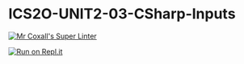# ICS2O-UNIT2-03-CSharp-Inputs

[![Mr Coxall's Super Linter](https://github.com/Alex-Nelson-1/ICS2O-UNIT2-03-CSharp-Inputs/workflows/Mr%20Coxall's%20Super%20Linter/badge.svg)](https://github.com/Alex-Nelson-1/ICS2O-UNIT2-03-CSharp-Inputs/actions/)

[![Run on Repl.it](https://repl.it/badge/github/Alex-Nelson-1/ICS2O-UNIT2-03-CSharp-Inputs)](https://repl.it/github/Alex-Nelson-1/ICS2O-UNIT2-03-CSharp-Inputs)
